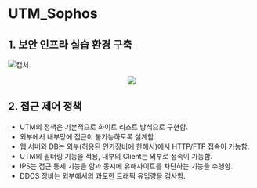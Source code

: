 # UTM_Sophos

## 1. 보안 인프라 실습 환경 구축

![캡처](https://user-images.githubusercontent.com/57865037/235392286-e4159b33-73e5-480c-9924-cba0ff9d3a19.PNG)

<div align="center">
  <img src="https://user-images.githubusercontent.com/57865037/235393226-0ad294b2-6ec5-40d4-a760-96efd2b54982.png">
</div>

## 2. 접근 제어 정책

* UTM의 정책은 기본적으로 화이트 리스트 방식으로 구현함.
* 외부에서 내부망에 접근이 불가능하도록 설계함.
* 웹 서버와 DB는 외부(허용된 인가장비에 한해서)에서 HTTP/FTP 접속이 가능함.
* UTM의 필터링 기능을 적용, 내부의 Client는 외부로 접속이 가능함.
* IPS는 접근 통제 기능을 함과 동시에 유해사이트를 차단하는 기능을 수행함.
* DDOS 장비는 외부에서의 과도한 트래픽 유입량을 검사함.
